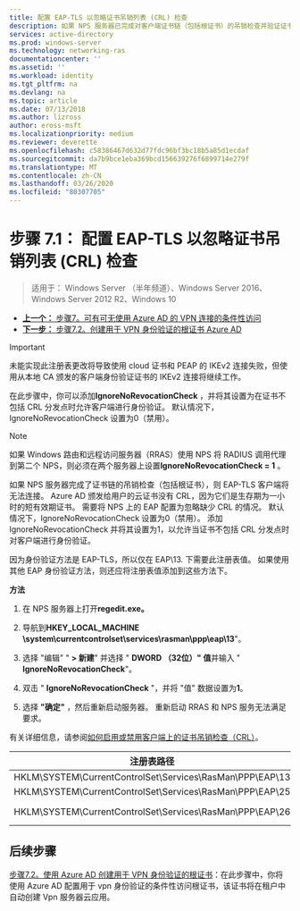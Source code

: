 ```yaml
---
title: 配置 EAP-TLS 以忽略证书吊销列表 (CRL) 检查
description: 如果 NPS 服务器已完成对客户端证书链（包括根证书）的吊销检查并验证证书已被吊销，则 EAP-TLS 客户端将无法连接。
services: active-directory
ms.prod: windows-server
ms.technology: networking-ras
documentationcenter: ''
ms.assetid: ''
ms.workload: identity
ms.tgt_pltfrm: na
ms.devlang: na
ms.topic: article
ms.date: 07/13/2018
ms.author: lizross
author: eross-msft
ms.localizationpriority: medium
ms.reviewer: deverette
ms.openlocfilehash: c58386467d632d77fdc96bf3bc18b5a85d1ecdaf
ms.sourcegitcommit: da7b9bce1eba369bcd156639276f6899714e279f
ms.translationtype: MT
ms.contentlocale: zh-CN
ms.lasthandoff: 03/26/2020
ms.locfileid: "80307705"
---
```

# <a name="step-71-configure-eap-tls-to-ignore-certificate-revocation-list-crl-checking"></a>步骤 7.1： 配置 EAP-TLS 以忽略证书吊销列表 (CRL) 检查

>适用于： Windows Server （半年频道）、Windows Server 2016、Windows Server 2012 R2、Windows 10

- [**上一个：** 步骤7。可有可无使用 Azure AD 的 VPN 连接的条件性访问](ad-ca-vpn-connectivity-windows10.md)
- [**下一步：** 步骤7.2。创建用于 VPN 身份验证的根证书 Azure AD](vpn-create-root-cert-for-vpn-auth-azure-ad.md)

>[!IMPORTANT]
>未能实现此注册表更改将导致使用 cloud 证书和 PEAP 的 IKEv2 连接失败，但使用从本地 CA 颁发的客户端身份验证证书的 IKEv2 连接将继续工作。

在此步骤中，你可以添加**IgnoreNoRevocationCheck** ，并将其设置为在证书不包括 CRL 分发点时允许客户端进行身份验证。 默认情况下，IgnoreNoRevocationCheck 设置为0（禁用）。

>[!NOTE]
>如果 Windows 路由和远程访问服务器（RRAS）使用 NPS 将 RADIUS 调用代理到第二个 NPS，则必须在两个服务器上设置**IgnoreNoRevocationCheck = 1** 。

如果 NPS 服务器完成了证书链的吊销检查（包括根证书），则 EAP-TLS 客户端将无法连接。 Azure AD 颁发给用户的云证书没有 CRL，因为它们是生存期为一小时的短有效期证书。 需要将 NPS 上的 EAP 配置为忽略缺少 CRL 的情况。 默认情况下，IgnoreNoRevocationCheck 设置为0（禁用）。 添加 IgnoreNoRevocationCheck 并将其设置为1，以允许当证书不包括 CRL 分发点时对客户端进行身份验证。 

因为身份验证方法是 EAP-TLS，所以仅在 EAP\13. 下需要此注册表值。 如果使用其他 EAP 身份验证方法，则还应将注册表值添加到这些方法下。 

**方法**

1. 在 NPS 服务器上打开**regedit.exe。**

2. 导航到**HKEY_LOCAL_MACHINE \system\currentcontrolset\services\rasman\ppp\eap\13**"。

3. 选择 "编辑" " **> 新建**" 并选择 " **DWORD （32位）" 值**并输入 " **IgnoreNoRevocationCheck**"。

4. 双击 " **IgnoreNoRevocationCheck** "，并将 "值" 数据设置为**1**。

5. 选择 **"确定"** ，然后重新启动服务器。 重新启动 RRAS 和 NPS 服务无法满足要求。

有关详细信息，请参阅[如何启用或禁用客户端上的证书吊销检查（CRL）](https://technet.microsoft.com/library/bb680540.aspx)。


|注册表路径  |EAP 扩展  |
|---------|---------|
|HKLM\SYSTEM\CurrentControlSet\Services\RasMan\PPP\EAP\13     |EAP-TLS         |
|HKLM\SYSTEM\CurrentControlSet\Services\RasMan\PPP\EAP\25     |PEAP         |
|HKLM\SYSTEM\CurrentControlSet\Services\RasMan\PPP\EAP\26     |MSCHAP v2         |

## <a name="next-steps"></a>后续步骤

[步骤7.2。使用 Azure AD 创建用于 VPN 身份验证的根证书](vpn-create-root-cert-for-vpn-auth-azure-ad.md)：在此步骤中，你将使用 Azure AD 配置用于 vpn 身份验证的条件性访问根证书，该证书将在租户中自动创建 Vpn 服务器云应用。
